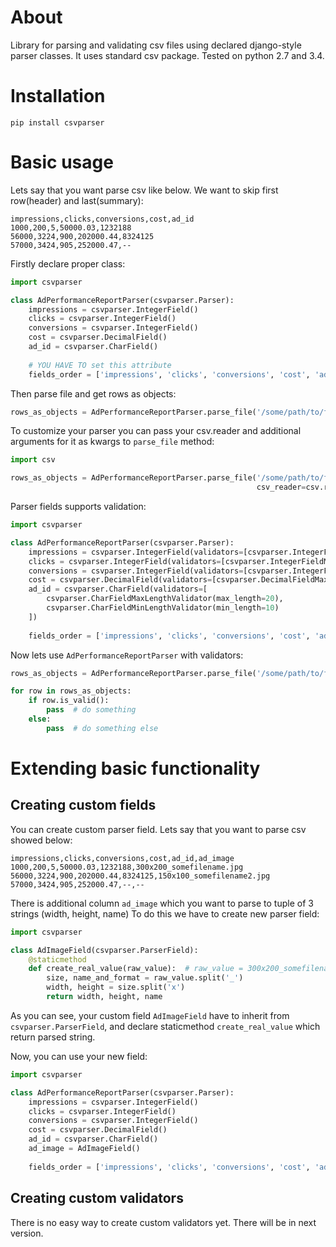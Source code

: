 # About
Library for parsing and validating csv files using declared django-style parser classes.
It uses standard csv package. Tested on python 2.7 and 3.4.

# Installation
`pip install csvparser`

# Basic usage
Lets say that you want parse csv like below. We want to skip first row(header) and last(summary):

```
impressions,clicks,conversions,cost,ad_id
1000,200,5,50000.03,1232188
56000,3224,900,202000.44,8324125
57000,3424,905,252000.47,--
```

Firstly declare proper class:

```python
import csvparser

class AdPerformanceReportParser(csvparser.Parser):
    impressions = csvparser.IntegerField()
    clicks = csvparser.IntegerField()
    conversions = csvparser.IntegerField()
    cost = csvparser.DecimalField()
    ad_id = csvparser.CharField()
    
    # YOU HAVE TO set this attribute
    fields_order = ['impressions', 'clicks', 'conversions', 'cost', 'ad_id']
```

Then parse file and get rows as objects:

```python
rows_as_objects = AdPerformanceReportParser.parse_file('/some/path/to/file', start_from_line=2, end_at_line=3)  # parse_file returns iterator 
```

To customize your parser you can pass your csv.reader and additional arguments for it as kwargs to `parse_file` method:
```python
import csv

rows_as_objects = AdPerformanceReportParser.parse_file('/some/path/to/file', start_from_line=2, end_at_line=3,
                                                       csv_reader=csv.reader, delimiter=';', quotechar='|') 
```

Parser fields supports validation:
```python
import csvparser

class AdPerformanceReportParser(csvparser.Parser):
    impressions = csvparser.IntegerField(validators=[csvparser.IntegerFieldMinValidator(min_value=0)])
    clicks = csvparser.IntegerField(validators=[csvparser.IntegerFieldMinValidator(min_value=0)])
    conversions = csvparser.IntegerField(validators=[csvparser.IntegerFieldMinValidator(min_value=0)])
    cost = csvparser.DecimalField(validators=[csvparser.DecimalFieldMaxValidator(max_value=decimal.Decimal('5000000.00')),])
    ad_id = csvparser.CharField(validators=[
        csvparser.CharFieldMaxLengthValidator(max_length=20),
        csvparser.CharFieldMinLengthValidator(min_length=10)
    ])
    
    fields_order = ['impressions', 'clicks', 'conversions', 'cost', 'ad_id']
```

Now lets use `AdPerformanceReportParser` with validators:
```python
rows_as_objects = AdPerformanceReportParser.parse_file('/some/path/to/file', start_from_line=2, end_at_line=3)

for row in rows_as_objects:
    if row.is_valid():
        pass  # do something
    else:
        pass  # do something else
```

# Extending basic functionality

## Creating custom fields

You can create custom parser field. Lets say that you want to parse csv showed below:
```
impressions,clicks,conversions,cost,ad_id,ad_image
1000,200,5,50000.03,1232188,300x200_somefilename.jpg
56000,3224,900,202000.44,8324125,150x100_somefilename2.jpg
57000,3424,905,252000.47,--,--
```

There is additional column `ad_image` which you want to parse to tuple of 3 strings (width, height, name)
To do this we have to create new parser field:
```python
import csvparser

class AdImageField(csvparser.ParserField):
    @staticmethod
    def create_real_value(raw_value):  # raw_value = 300x200_somefilename.jpg
        size, name_and_format = raw_value.split('_')
        width, height = size.split('x')
        return width, height, name
```

As you can see, your custom field `AdImageField` have to inherit from `csvparser.ParserField`,
and declare staticmethod `create_real_value` which return parsed string.

Now, you can use your new field:
```python
import csvparser

class AdPerformanceReportParser(csvparser.Parser):
    impressions = csvparser.IntegerField()
    clicks = csvparser.IntegerField()
    conversions = csvparser.IntegerField()
    cost = csvparser.DecimalField()
    ad_id = csvparser.CharField()
    ad_image = AdImageField()
    
    fields_order = ['impressions', 'clicks', 'conversions', 'cost', 'ad_id', 'ad_image']
```

## Creating custom validators
There is no easy way to create custom validators yet. There will be in next version.
